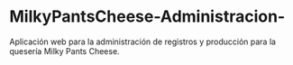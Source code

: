 # MilkyPantsCheese-Administracion-

Aplicación web para la administración de registros y producción para la quesería Milky Pants Cheese.
